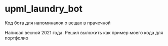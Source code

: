 # upml_laundry_bot
Код бота для напоминалок о вещах в прачечной    

Написал весной 2021 года. Решил выложить как пример моего кода для портфолио       
